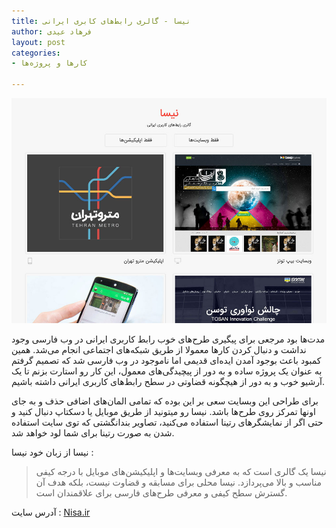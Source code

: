 ```yaml
---
title: نیسا - گالری رابط‌های کابری ایرانی
author: فرهاد عیدی
layout: post
categories:
- کارها و پروژه‌ها

---
```

<img src="/asset/nisa.jpg" alt="">

مدت‌ها بود مرجعی برای پیگیری طرح‌های خوب رابط کاربری ایرانی در وب فارسی وجود نداشت و دنبال کردن کارها معمولا از طریق شبکه‌های اجتماعی انجام می‌شد. همین کمبود باعث بوجود آمدن ایده‌ای قدیمی اما ناموجود در وب فارسی شد که تصمیم گرفتم به عنوان یک پروژه ساده و به دور از پیچیدگی‌های معمول، این کار رو استارت بزنم تا یک آرشیو خوب و به دور از هیچگونه قضاوتی در سطح رابط‌های کاربری ایرانی داشته باشیم.

برای طراحی این وبسایت سعی بر این بوده که تمامی المان‌های اضافی حذف و به جای اونها تمرکز روی طرح‌ها باشد. نیسا رو میتونید از طریق موبایل یا دسکتاپ دنبال کنید و حتی اگر از نمایشگرهای رتینا استفاده می‌کنید، تصاویر بندانگشتی که توی سایت استفاده شدن به صورت رتینا برای شما لود خواهد شد.

نیسا از زبان خود نیسا :

> نیسا یک گالری است که به معرفی وبسایت‌ها و اپلیکیشن‌های موبایل با درجه کیفی مناسب و بالا می‌پردازد. نیسا محلی برای مسابقه و قضاوت نیست، بلکه هدف آن گسترش سطح کیفی و معرفی طرح‌های فارسی برای علاقمندان است.

آدرس سایت : [Nisa.ir][1]

[1]: http://nisa.ir/
